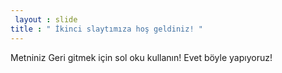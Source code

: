 ```yaml
---
 layout : slide 
title : " İkinci slaytımıza hoş geldiniz! "
---
```

Metniniz 
Geri gitmek için sol oku kullanın!
Evet böyle yapıyoruz!

